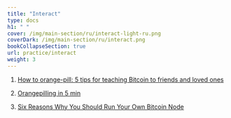 ```yaml
---
title: "Interact"
type: docs
h1: " "
cover: /img/main-section/ru/interact-light-ru.png
coverDark: /img/main-section/ru/interact.png
bookCollapseSection: true
url: practice/interact
weight: 3
---
```


1. [How to orange-pill: 5 tips for teaching Bitcoin to friends and loved ones](/en/5-tips-for-teaching-bitcoin)

2. [Orangepilling in 5 min](/en/orangepilling-in-5-min)

3. [Six Reasons Why You Should Run Your Own Bitcoin Node](/en/practice/bitcoin-node)